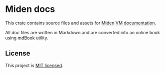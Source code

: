 # Miden docs
This crate contains source files and assets for [Miden VM documentation](https://0xMiden.github.io/miden-vm/).

All doc files are written in Markdown and are converted into an online book using [mdBook](https://github.com/rust-lang/mdBook) utility.

## License
This project is [MIT licensed](../LICENSE).
